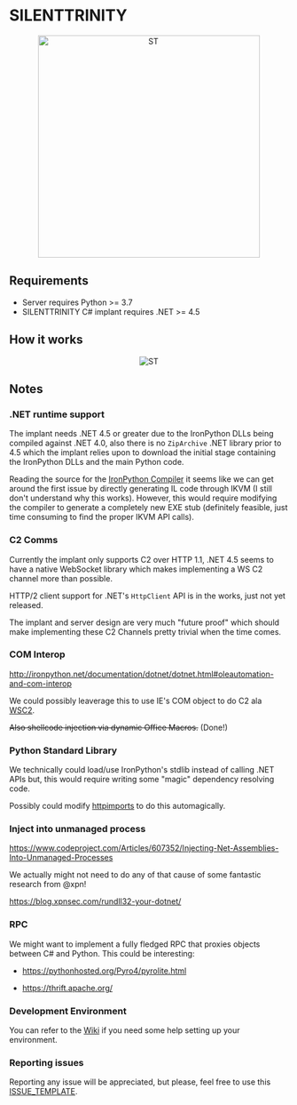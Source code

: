 # SILENTTRINITY

<p align="center">
  <img src="https://user-images.githubusercontent.com/5151193/45964397-e462e280-bfe2-11e8-88a7-69212e0f0355.png" width=400 height=400 alt="ST"/>
</p>

## Requirements

- Server requires Python >= 3.7
- SILENTTRINITY C# implant requires .NET >= 4.5

## How it works
<p align="center">
  <img src="https://user-images.githubusercontent.com/5151193/46646842-cd2b0580-cb49-11e8-9218-73226e977d58.png" alt="ST"/>
</p>

## Notes

### .NET runtime support

The implant needs .NET 4.5 or greater due to the IronPython DLLs being compiled against .NET 4.0, also there is no `ZipArchive` .NET library prior to 4.5 which the implant relies upon to download the initial stage containing the IronPython DLLs and the main Python code.

Reading the source for the [IronPython Compiler](https://github.com/IronLanguages/ironpython2/tree/master/Src/IronPythonCompiler) it seems like we can get around the first issue by directly generating IL code through IKVM (I still don't understand why this works). However, this would require modifying the compiler to generate a completely new EXE stub (definitely feasible, just time consuming to find the proper IKVM API calls).

### C2 Comms

Currently the implant only supports C2 over HTTP 1.1, .NET 4.5 seems to have a native WebSocket library which makes implementing a WS C2 channel more than possible.

HTTP/2 client support for .NET's `HttpClient` API is in the works, just not yet released.

The implant and server design are very much "future proof" which should make implementing these C2 Channels pretty trivial when the time comes.

### COM Interop

http://ironpython.net/documentation/dotnet/dotnet.html#oleautomation-and-com-interop

We could possibly leaverage this to use IE's COM object to do C2 ala [WSC2](https://github.com/Arno0x/WSC2).

~~Also shellcode injection via dynamic Office Macros.~~ (Done!)

### Python Standard Library

We technically could load/use IronPython's stdlib instead of calling .NET APIs but, this would require writing some "magic" dependency resolving code. 

Possibly could modify [httpimports](https://github.com/operatorequals/httpimport) to do this automagically.

### Inject into unmanaged process

https://www.codeproject.com/Articles/607352/Injecting-Net-Assemblies-Into-Unmanaged-Processes

We actually might not need to do any of that cause of some fantastic research from @xpn!

https://blog.xpnsec.com/rundll32-your-dotnet/

### RPC

We might want to implement a fully fledged RPC that proxies objects between C# and Python. This could be interesting:

- https://pythonhosted.org/Pyro4/pyrolite.html

- https://thrift.apache.org/

### Development Environment

You can refer to the [Wiki](https://github.com/byt3bl33d3r/SILENTTRINITY/wiki/Setting-up-your-development-environment) if you need some help setting up your environment.

### Reporting issues

Reporting any issue will be appreciated, but please, feel free to use this [ISSUE_TEMPLATE](https://github.com/byt3bl33d3r/SILENTTRINITY/blob/master/.github/ISSUE_TEMPLATE.md).
